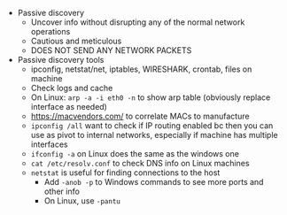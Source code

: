 - Passive discovery
	- Uncover info without disrupting any of the normal network operations
	- Cautious and meticulous 
	- DOES NOT SEND ANY NETWORK PACKETS
- Passive discovery tools
	- ipconfig, netstat/net, iptables, WIRESHARK, crontab, files on machine
	- Check logs and cache
	- On Linux: `arp -a -i eth0 -n` to show arp table (obviously replace interface as needed)
	- https://macvendors.com/ to correlate MACs to manufacture
	- `ipconfig /all` want to check if IP routing enabled bc then you can use as pivot to internal networks, especially if machine has multiple interfaces 
	- `ifconfig -a` on Linux does the same as the windows one
	- `cat /etc/resolv.conf` to check DNS info on Linux machines
	- `netstat` is useful for finding connections to the host
		- Add `-anob -p` to Windows commands to see more ports and other info
		- On Linux, use `-pantu` 